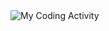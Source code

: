 <img src="https://github.com/noopurphalak/noopurphalak/blob/master/images/codeStats.svg" alt="My Coding Activity"/>
